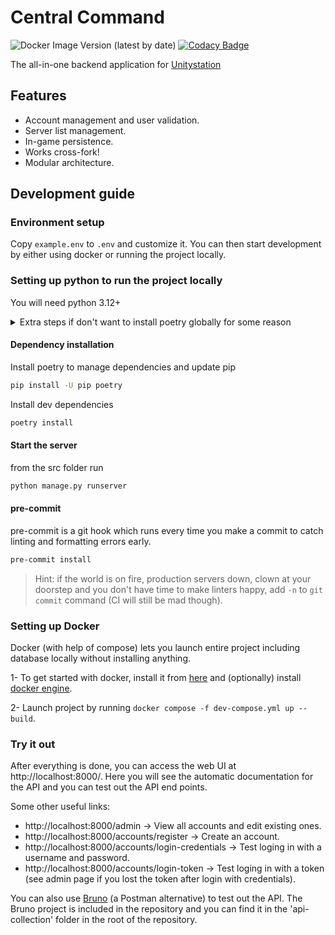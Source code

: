 # Central Command

![Docker Image Version (latest by date)](https://img.shields.io/docker/v/unitystation/central-command?sort=date)
[![Codacy Badge](https://app.codacy.com/project/badge/Grade/38cce37d4c854ca48645fd5ecc9cae61)](https://www.codacy.com/gh/unitystation/central-command/dashboard?utm_source=github.com&amp;utm_medium=referral&amp;utm_content=unitystation/central-command&amp;utm_campaign=Badge_Grade)

The all-in-one backend application for [Unitystation](https://github.com/unitystation/unitystation)

## Features

- Account management and user validation.
- Server list management.
- In-game persistence.
- Works cross-fork!
- Modular architecture.

## Development guide

### Environment setup

Copy `example.env` to `.env` and customize it. You can then start development by either using docker or running the project locally.

### Setting up python to run the project locally

You will need python 3.12+

<details>
<summary>Extra steps if don't want to install poetry globally for some reason</summary>

#### Install venv (only first time or after updating sytem python version)

```sh
python -m venv .venv
```

#### Activate venv on Linux

```sh
. .venv/bin/activate
```

#### Activate venv on Windows

```bat
.venv\Scripts\activate
```

</details>

#### Dependency installation

Install poetry to manage dependencies and update pip

```sh
pip install -U pip poetry
```

Install dev dependencies

```sh
poetry install
```

#### Start the server

from the src folder run
```sh
python manage.py runserver
```

#### pre-commit

pre-commit is a git hook which runs every time you make a commit to catch linting and formatting errors early.  

```sh
pre-commit install
```

> Hint: if the world is on fire, production servers down, clown at your doorstep and you don't have time to make linters happy, add `-n` to `git commit` command (CI will still be mad though).

### Setting up Docker

Docker (with help of compose) lets you launch entire project including database locally without installing anything.

1- To get started with docker, install it from [here](https://docs.docker.com/get-docker/) and (optionally) install [docker engine](https://docs.docker.com/engine/install/).

2- Launch project by running `docker compose -f dev-compose.yml up --build`.

### Try it out

After everything is done, you can access the web UI at http://localhost:8000/. Here you will see the automatic documentation for the API and you can test out the API end points.

Some other useful links:
- http://localhost:8000/admin -> View all accounts and edit existing ones.
- http://localhost:8000/accounts/register -> Create an account.
- http://localhost:8000/accounts/login-credentials -> Test loging in with a username and password.
- http://localhost:8000/accounts/login-token -> Test loging in with a token (see admin page if you lost the token after login with credentials).

You can also use [Bruno](https://www.usebruno.com/) (a Postman alternative) to test out the API. 
The Bruno project is included in the repository and you can find it in the 'api-collection' folder in the root of the repository.
